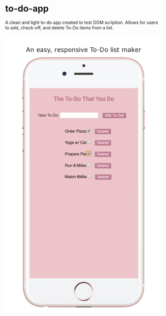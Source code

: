 # to-do-app
A clean and light to-do app created to test DOM scription. Allows for users to add, check-off, and delete To-Do items from a list.

![](To-do-screenshot.png)
